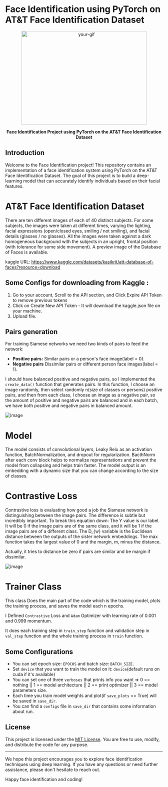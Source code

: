 # Face Identification using PyTorch on AT&T Face Identification Dataset
<div align="center">
 <img src="https://github.com/sobhanshukueian/Face-Identification-using-Siamese/assets/47561760/fadc4381-e890-4908-ba19-d2074aa0f177" alt="your-gif" width="400" height="300" />
</p>
  <strong>Face Identification Project using PyTorch on the AT&T Face Identification Dataset</strong>
</div>

## Introduction

Welcome to the Face Identification project! This repository contains an implementation of a face identification system using PyTorch on the AT&T Face Identification Dataset. The goal of this project is to build a deep-learning model that can accurately identify individuals based on their facial features.

# AT&T Face Identification Dataset

There are ten different images of each of 40 distinct subjects. For some subjects, the images were taken at different times, varying the lighting, facial expressions (open/closed eyes, smiling / not smiling), and facial details (glasses / no glasses). All the images were taken against a dark homogeneous background with the subjects in an upright, frontal position (with tolerance for some side movement). A preview image of the Database of Faces is available.

kaggle URL: https://www.kaggle.com/datasets/kasikrit/att-database-of-faces?resource=download 

## Some Configs for downloading from Kaggle : 

1. Go to your account, Scroll to the API section, and Click Expire API Token to remove previous tokens
2. Click on Create New API Token - It will download the kaggle.json file on your machine.
3. Upload file.

## Pairs generation

For training Siamese networks we need two kinds of pairs to feed the network:

*   **Positive pairs:** Similar pairs or a person's face image(label = 0).
*   **Negative pairs**  Dissimilar pairs or different person face images(label = 1).

I should have balanced positive and negative pairs, so I implemented the ```create_data()``` function that generates pairs. In this function, I choose an image randomly, then select randomly n(size of classes or persons) positive pairs, and then from each class, I choose an image as a negative pair, so the amount of positive and negative pairs are balanced and in each batch, we have both positive and negative pairs in balanced amount. 

![image](https://user-images.githubusercontent.com/47561760/193102226-2af72580-885f-42a4-ae4a-457f2f5e3388.png)


# Model

The model consists of convolutional layers, Leaky Relu as an activation function, BatchNormalization, and dropout for regularization.
BacthNorm after each conv block helps to normalize representations and prevent the model from collapsing and helps train faster. The model output is an embedding with a dynamic size that you can change according to the size of classes.

# Contrastive Loss
Contrastive loss is evaluating how good a job the Siamese network is distinguishing between the image pairs. The difference is subtle but incredibly important.
To break this equation down:
The Y value is our label. It will be 0 if the image pairs are of the same class, and it will be 1 if the image pairs are of a different class. The D_{w} variable is the Euclidean distance between the outputs of the sister network embeddings. The max function takes the largest value of 0 and the margin, m, minus the distance.

Actually, it tries to distance be zero if pairs are similar and be margin if dissimilar.

![image](https://user-images.githubusercontent.com/47561760/193100817-28d1ef81-5b87-4dda-919e-c7399bf8338c.png)

# Trainer Class
This class Does the main part of the code which is the training model, plots the training process, and saves the model each n epochs.

I Defined `Contrastive` Loss and `Adam` Optimizer with learning rate of 0.001 and 0.999 momentum.

It does each training step in `train_step` function and validation step in `val_step` function and the whole training process in 
`train` function.
 
## Some Configurations
 
*   You can set epoch size: `EPOCHS` and batch size: `BATCH_SIZE`.
*   Set `device` that you want to train the model on it: `device`(default runs on cuda if it's available)
*   You can set one of three `verboses` that prints info you want => 0 == nothing || 1 == model architecture || 2 == print optimizer || 3 == model parameters size.
*   Each time you train model weights and plot(if `save_plots` == True) will be saved in `save_dir`.
*   You can find a `configs` file in `save_dir` that contains some information about run.

## License

This project is licensed under the [MIT License](LICENSE). You are free to use, modify, and distribute the code for any purpose.

---

We hope this project encourages you to explore face identification techniques using deep learning. If you have any questions or need further assistance, please don't hesitate to reach out.

Happy face identification and coding!


